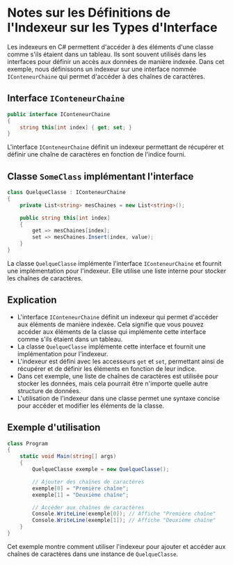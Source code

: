 # Notes sur les Définitions de l'Indexeur sur les Types d'Interface

Les indexeurs en C# permettent d'accéder à des éléments d'une classe comme s'ils étaient dans un tableau. Ils sont souvent utilisés dans les interfaces pour définir un accès aux données de manière indexée. Dans cet exemple, nous définissons un indexeur sur une interface nommée `IConteneurChaine` qui permet d'accéder à des chaînes de caractères.

## Interface `IConteneurChaine`

```csharp
public interface IConteneurChaine
{
    string this[int index] { get; set; }
}
```

L'interface `IConteneurChaine` définit un indexeur permettant de récupérer et définir une chaîne de caractères en fonction de l'indice fourni.

## Classe `SomeClass` implémentant l'interface

```csharp
class QuelqueClasse : IConteneurChaine
{
    private List<string> mesChaines = new List<string>();

    public string this[int index]
    {
        get => mesChaines[index];
        set => mesChaines.Insert(index, value);
    }
}
```

La classe `QuelqueClasse` implémente l'interface `IConteneurChaine` et fournit une implémentation pour l'indexeur. Elle utilise une liste interne pour stocker les chaînes de caractères.

## Explication

- L'interface `IConteneurChaine` définit un indexeur qui permet d'accéder aux éléments de manière indexée. Cela signifie que vous pouvez accéder aux éléments de la classe qui implémente cette interface comme s'ils étaient dans un tableau.
- La classe `QuelqueClasse` implémente cette interface et fournit une implémentation pour l'indexeur.
- L'indexeur est défini avec les accesseurs `get` et `set`, permettant ainsi de récupérer et de définir les éléments en fonction de leur indice.
- Dans cet exemple, une liste de chaînes de caractères est utilisée pour stocker les données, mais cela pourrait être n'importe quelle autre structure de données.
- L'utilisation de l'indexeur dans une classe permet une syntaxe concise pour accéder et modifier les éléments de la classe.

## Exemple d'utilisation

```csharp
class Program
{
    static void Main(string[] args)
    {
        QuelqueClasse exemple = new QuelqueClasse();

        // Ajouter des chaînes de caractères
        exemple[0] = "Première chaîne";
        exemple[1] = "Deuxième chaîne";

        // Accéder aux chaînes de caractères
        Console.WriteLine(exemple[0]); // Affiche "Première chaîne"
        Console.WriteLine(exemple[1]); // Affiche "Deuxième chaîne"
    }
}
```

Cet exemple montre comment utiliser l'indexeur pour ajouter et accéder aux chaînes de caractères dans une instance de `QuelqueClasse`.